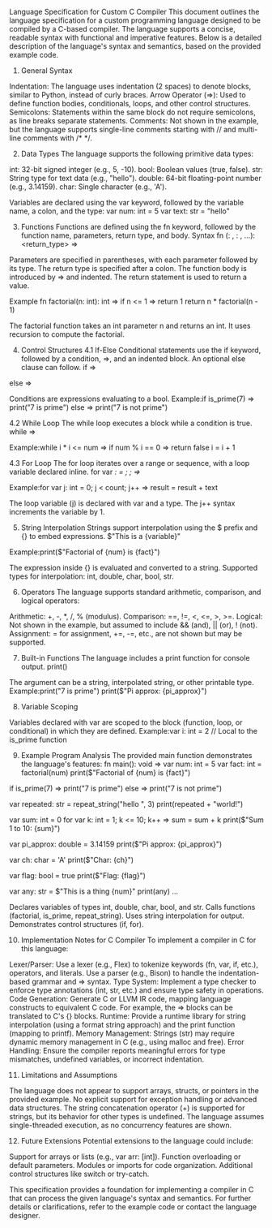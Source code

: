 Language Specification for Custom C Compiler
This document outlines the language specification for a custom programming language designed to be compiled by a C-based compiler. The language supports a concise, readable syntax with functional and imperative features. Below is a detailed description of the language's syntax and semantics, based on the provided example code.
1. General Syntax

Indentation: The language uses indentation (2 spaces) to denote blocks, similar to Python, instead of curly braces.
Arrow Operator (=>): Used to define function bodies, conditionals, loops, and other control structures.
Semicolons: Statements within the same block do not require semicolons, as line breaks separate statements.
Comments: Not shown in the example, but the language supports single-line comments starting with // and multi-line comments with /* */.

2. Data Types
The language supports the following primitive data types:

int: 32-bit signed integer (e.g., 5, -10).
bool: Boolean values (true, false).
str: String type for text data (e.g., "hello").
double: 64-bit floating-point number (e.g., 3.14159).
char: Single character (e.g., 'A').

Variables are declared using the var keyword, followed by the variable name, a colon, and the type:
var num: int = 5
var text: str = "hello"

3. Functions
Functions are defined using the fn keyword, followed by the function name, parameters, return type, and body.
Syntax
fn <name>(<param1>: <type1>, <param2>: <type2>, ...): <return_type> =>
  <body>


Parameters are specified in parentheses, with each parameter followed by its type.
The return type is specified after a colon.
The function body is introduced by => and indented.
The return statement is used to return a value.

Example
fn factorial(n: int): int =>
  if n <= 1 =>
    return 1
  return n * factorial(n - 1)


The factorial function takes an int parameter n and returns an int.
It uses recursion to compute the factorial.

4. Control Structures
4.1 If-Else
Conditional statements use the if keyword, followed by a condition, =>, and an indented block. An optional else clause can follow.
if <condition> =>
  <body>
else =>
  <body>


Conditions are expressions evaluating to a bool.
Example:if is_prime(7) =>
  print("7 is prime")
else =>
  print("7 is not prime")



4.2 While Loop
The while loop executes a block while a condition is true.
while <condition> =>
  <body>


Example:while i * i <= num =>
  if num % i == 0 =>
    return false
  i = i + 1



4.3 For Loop
The for loop iterates over a range or sequence, with a loop variable declared inline.
for var <var>: <type> = <start>; <condition>; <increment> =>
  <body>


Example:for var j: int = 0; j < count; j++ =>
  result = result + text


The loop variable (j) is declared with var and a type.
The j++ syntax increments the variable by 1.

5. String Interpolation
Strings support interpolation using the $ prefix and {} to embed expressions.
$"This is a {variable}"


Example:print($"Factorial of {num} is {fact}")


The expression inside {} is evaluated and converted to a string.
Supported types for interpolation: int, double, char, bool, str.

6. Operators
The language supports standard arithmetic, comparison, and logical operators:

Arithmetic: +, -, *, /, % (modulus).
Comparison: ==, !=, <, <=, >, >=.
Logical: Not shown in the example, but assumed to include && (and), || (or), ! (not).
Assignment: = for assignment, +=, -=, etc., are not shown but may be supported.

7. Built-in Functions
The language includes a print function for console output.
print(<expression>)


The argument can be a string, interpolated string, or other printable type.
Example:print("7 is prime")
print($"Pi approx: {pi_approx}")



8. Variable Scoping

Variables declared with var are scoped to the block (function, loop, or conditional) in which they are defined.
Example:var i: int = 2  // Local to the is_prime function



9. Example Program Analysis
The provided main function demonstrates the language's features:
fn main(): void =>
  var num: int = 5
  var fact: int = factorial(num)
  print($"Factorial of {num} is {fact}")

  if is_prime(7) =>
    print("7 is prime")
  else =>
    print("7 is not prime")

  var repeated: str = repeat_string("hello ", 3)
  print(repeated + "world!")

  var sum: int = 0
  for var k: int = 1; k <= 10; k++ =>
    sum = sum + k
  print($"Sum 1 to 10: {sum}")

  var pi_approx: double = 3.14159
  print($"Pi approx: {pi_approx}")

  var ch: char = 'A'
  print($"Char: {ch}")

  var flag: bool = true
  print($"Flag: {flag}")

  var any: str = $"This is a thing {num}"
  print(any)
  ...


Declares variables of types int, double, char, bool, and str.
Calls functions (factorial, is_prime, repeat_string).
Uses string interpolation for output.
Demonstrates control structures (if, for).

10. Implementation Notes for C Compiler
To implement a compiler in C for this language:

Lexer/Parser: Use a lexer (e.g., Flex) to tokenize keywords (fn, var, if, etc.), operators, and literals. Use a parser (e.g., Bison) to handle the indentation-based grammar and => syntax.
Type System: Implement a type checker to enforce type annotations (int, str, etc.) and ensure type safety in operations.
Code Generation: Generate C or LLVM IR code, mapping language constructs to equivalent C code. For example, the => blocks can be translated to C's {} blocks.
Runtime: Provide a runtime library for string interpolation (using a format string approach) and the print function (mapping to printf).
Memory Management: Strings (str) may require dynamic memory management in C (e.g., using malloc and free).
Error Handling: Ensure the compiler reports meaningful errors for type mismatches, undefined variables, or incorrect indentation.

11. Limitations and Assumptions

The language does not appear to support arrays, structs, or pointers in the provided example.
No explicit support for exception handling or advanced data structures.
The string concatenation operator (+) is supported for strings, but its behavior for other types is undefined.
The language assumes single-threaded execution, as no concurrency features are shown.

12. Future Extensions
Potential extensions to the language could include:

Support for arrays or lists (e.g., var arr: [int]).
Function overloading or default parameters.
Modules or imports for code organization.
Additional control structures like switch or try-catch.

This specification provides a foundation for implementing a compiler in C that can process the given language's syntax and semantics. For further details or clarifications, refer to the example code or contact the language designer.